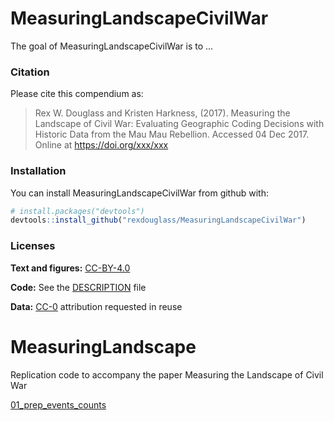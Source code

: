 
<!-- README.md is generated from README.Rmd. Please edit that file -->
MeasuringLandscapeCivilWar
==========================

The goal of MeasuringLandscapeCivilWar is to ...

### Citation

Please cite this compendium as:

> Rex W. Douglass and Kristen Harkness, (2017). Measuring the Landscape of Civil War: Evaluating Geographic Coding Decisions with Historic Data from the Mau Mau Rebellion. Accessed 04 Dec 2017. Online at <https://doi.org/xxx/xxx>

### Installation

You can install MeasuringLandscapeCivilWar from github with:

``` r
# install.packages("devtools")
devtools::install_github("rexdouglass/MeasuringLandscapeCivilWar")
```

### Licenses

**Text and figures:** [CC-BY-4.0](http://creativecommons.org/licenses/by/4.0/)

**Code:** See the [DESCRIPTION](DESCRIPTION) file

**Data:** [CC-0](http://creativecommons.org/publicdomain/zero/1.0/) attribution requested in reuse

MeasuringLandscape
==================

Replication code to accompany the paper Measuring the Landscape of Civil War

[01\_prep\_events\_counts](https://rexdouglass.github.io/MeasuringLandscape/01_prep_events_counts.nb.html)
